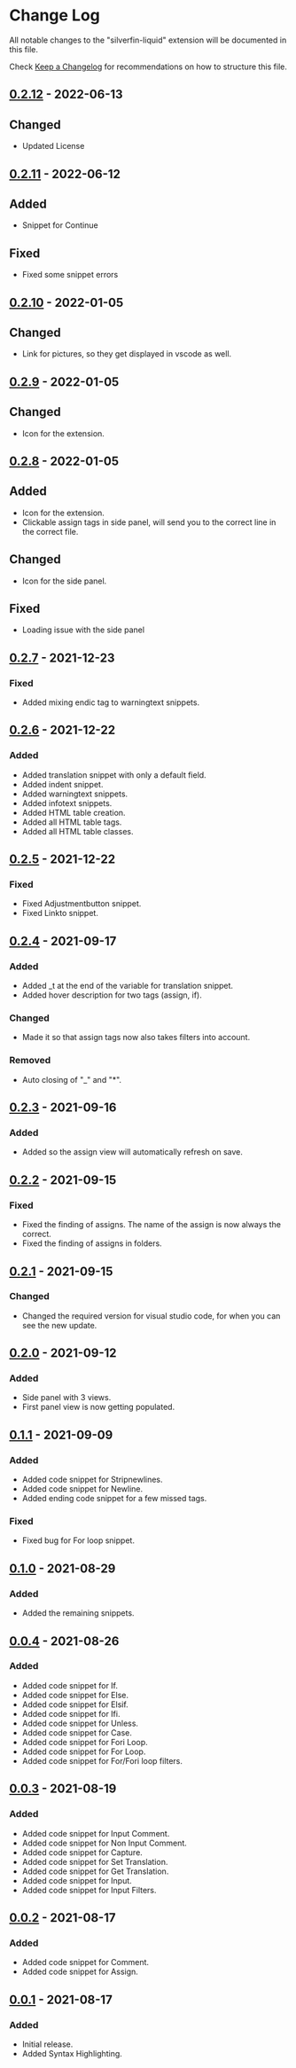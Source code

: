 <!-- markdownlint-disable MD024 -->
<!-- markdownlint-disable MD034 -->
# Change Log

All notable changes to the "silverfin-liquid" extension will be documented in this file.

Check [Keep a Changelog](http://keepachangelog.com/) for recommendations on how to structure this file.

## [0.2.12] - 2022-06-13

## Changed

- Updated License

## [0.2.11] - 2022-06-12

## Added

- Snippet for Continue

## Fixed

- Fixed some snippet errors

## [0.2.10] - 2022-01-05

## Changed

- Link for pictures, so they get displayed in vscode as well.

## [0.2.9] - 2022-01-05

## Changed

- Icon for the extension.

## [0.2.8] - 2022-01-05

## Added

- Icon for the extension.
- Clickable assign tags in side panel, will send you to the correct line in the correct file.

## Changed

- Icon for the side panel.

## Fixed

- Loading issue with the side panel

## [0.2.7] - 2021-12-23

### Fixed

- Added mixing endic tag to warningtext snippets.

## [0.2.6] - 2021-12-22

### Added

- Added translation snippet with only a default field.
- Added indent snippet.
- Added warningtext snippets.
- Added infotext snippets.
- Added HTML table creation.
- Added all HTML table tags.
- Added all HTML table classes.

## [0.2.5] - 2021-12-22

### Fixed

- Fixed Adjustmentbutton snippet.
- Fixed Linkto snippet.

## [0.2.4] - 2021-09-17

### Added

- Added _t at the end of the variable for translation snippet.
- Added hover description for two tags (assign, if).

### Changed

- Made it so that assign tags now also takes filters into account.

### Removed

- Auto closing of "_" and "*".

## [0.2.3] - 2021-09-16

### Added

- Added so the assign view will automatically refresh on save.

## [0.2.2] - 2021-09-15

### Fixed

- Fixed the finding of assigns. The name of the assign is now always the correct.
- Fixed the finding of assigns in folders.

## [0.2.1] - 2021-09-15

### Changed

- Changed the required version for visual studio code, for when you can see the new update.

## [0.2.0] - 2021-09-12

### Added

- Side panel with 3 views.
- First panel view is now getting populated.

## [0.1.1] - 2021-09-09

### Added

- Added code snippet for Stripnewlines.
- Added code snippet for Newline.
- Added ending code snippet for a few missed tags.

### Fixed

- Fixed bug for For loop snippet.

## [0.1.0] - 2021-08-29

### Added

- Added the remaining snippets.

## [0.0.4] - 2021-08-26

### Added

- Added code snippet for If.
- Added code snippet for Else.
- Added code snippet for Elsif.
- Added code snippet for Ifi.
- Added code snippet for Unless.
- Added code snippet for Case.
- Added code snippet for Fori Loop.
- Added code snippet for For Loop.
- Added code snippet for For/Fori loop filters.

## [0.0.3] - 2021-08-19

### Added

- Added code snippet for Input Comment.
- Added code snippet for Non Input Comment.
- Added code snippet for Capture.
- Added code snippet for Set Translation.
- Added code snippet for Get Translation.
- Added code snippet for Input.
- Added code snippet for Input Filters.

## [0.0.2] - 2021-08-17

### Added

- Added code snippet for Comment.
- Added code snippet for Assign.

## [0.0.1] - 2021-08-17

### Added

- Initial release.
- Added Syntax Highlighting.

[0.2.12]: https://github.com/Nicklas185105/Silverfin-Liquid/compare/v0.2.11...HEAD
[0.2.11]: https://github.com/Nicklas185105/Silverfin-Liquid/compare/v0.2.10...v0.2.11
[0.2.10]: https://github.com/Nicklas185105/Silverfin-Liquid/compare/v0.2.9...v0.2.10
[0.2.9]: https://github.com/Nicklas185105/Silverfin-Liquid/compare/v0.2.8...v0.2.9
[0.2.8]: https://github.com/Nicklas185105/Silverfin-Liquid/compare/v0.2.7...v0.2.8
[0.2.7]: https://github.com/Nicklas185105/Silverfin-Liquid/compare/v0.2.6...v0.2.7
[0.2.6]: https://github.com/Nicklas185105/Silverfin-Liquid/compare/v0.2.5...v0.2.6
[0.2.5]: https://github.com/Nicklas185105/Silverfin-Liquid/compare/v0.2.4...v0.2.5
[0.2.4]: https://github.com/Nicklas185105/Silverfin-Liquid/compare/v0.2.3...v0.2.4
[0.2.3]: https://github.com/Nicklas185105/Silverfin-Liquid/compare/v0.2.2...v0.2.3
[0.2.2]: https://github.com/Nicklas185105/Silverfin-Liquid/compare/v0.2.1...v0.2.2
[0.2.1]: https://github.com/Nicklas185105/Silverfin-Liquid/compare/v0.2.0...v0.2.1
[0.2.0]: https://github.com/Nicklas185105/Silverfin-Liquid/compare/v0.1.1...v0.2.0
[0.1.1]: https://github.com/Nicklas185105/Silverfin-Liquid/compare/v0.1.0...v0.1.1
[0.1.0]: https://github.com/Nicklas185105/Silverfin-Liquid/compare/v0.0.4...v0.1.0
[0.0.4]: https://github.com/Nicklas185105/Silverfin-Liquid/compare/v0.0.3...v0.0.4
[0.0.3]: https://github.com/Nicklas185105/Silverfin-Liquid/compare/v0.0.2...v0.0.3
[0.0.2]: https://github.com/Nicklas185105/Silverfin-Liquid/compare/v0.0.1...v0.0.2
[0.0.1]: https://github.com/Nicklas185105/Silverfin-Liquid/releases/tag/v0.0.1
